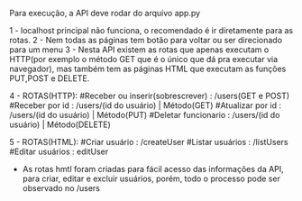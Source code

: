 Para execução, a API deve rodar do arquivo app.py

1 - localhost principal não funciona, o recomendado é ir diretamente para as rotas.
2 - Nem todas as páginas tem botão para voltar ou ser direcionado para um menu
3 - Nesta API existem as rotas que apenas executam o HTTP(por exemplo o método GET
que é o único que dá pra executar via navegador), mas também tem as páginas HTML que executam as funções PUT,POST e DELETE.

4 - ROTAS(HTTP):
#Receber ou inserir(sobrescrever) : /users(GET e POST)
#Receber por id : /users/(id do usuário) | Método(GET)
#Atualizar por id : /users/(id do usuário) | Método(PUT)
#Deletar funcionario : /users/(id do usuário) | Método(DELETE)

5 - ROTAS(HTML):
#Criar usuário : /createUser
#Listar usuários : /listUsers
#Editar usuários : editUser

* As rotas hmtl foram criadas para fácil acesso das informações da API, para criar, editar e excluir usuários, porém, todo o processo pode ser observado no /users
